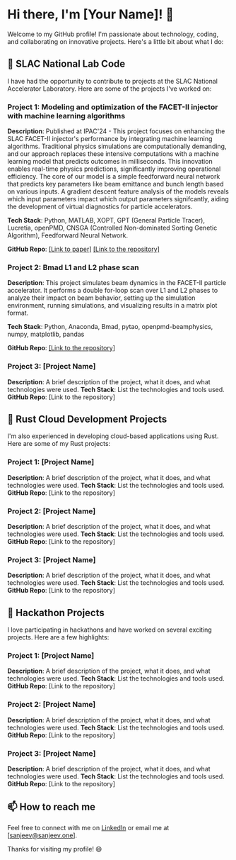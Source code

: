 # Hi there, I'm [Your Name]! 👋

Welcome to my GitHub profile! I'm passionate about technology, coding, and collaborating on innovative projects. Here's a little bit about what I do:

## 🧪 SLAC National Lab Code

I have had the opportunity to contribute to projects at the SLAC National Accelerator Laboratory. Here are some of the projects I've worked on:

### Project 1: Modeling and optimization of the FACET-II injector with machine learning algorithms
**Description**: Published at IPAC'24 - This project focuses on enhancing the SLAC FACET-II injector's performance by integrating machine learning algorithms. Traditional physics simulations are computationally demanding, and our approach replaces these intensive computations with a machine learning model that predicts outcomes in milliseconds. This innovation enables real-time physics predictions, significantly improving operational efficiency. The core of our model is a simple feedforward neural network that predicts key parameters like beam emittance and bunch length based on various inputs. A gradient descent feature analysis of the models reveals which input parameters impact which output parameters signifcantly, aiding the development of virtual diagnostics for particle accelerators.

**Tech Stack**: Python, MATLAB, XOPT, GPT (General Particle Tracer), Lucretia, openPMD, CNSGA (Controlled Non-dominated Sorting Genetic Algorithm), Feedforward Neural Network.

**GitHub Repo**:  [[Link to paper]](https://www.researchgate.net/publication/380665428_IPAC'24_-_Modeling_and_optimization_of_the_FACET-II_injector_with_machine_learning_algorithms) [[Link to the repository]](https://github.com/sanjeev-one/FACET-II/blob/main/README.md)

### Project 2: Bmad L1 and L2 phase scan
**Description**: This project simulates beam dynamics in the FACET-II particle accelerator. It performs a double for-loop scan over L1 and L2 phases to analyze their impact on beam behavior, setting up the simulation environment, running simulations, and visualizing results in a matrix plot format.

**Tech Stack**: Python, Anaconda, Bmad, pytao, openpmd-beamphysics, numpy, matplotlib, pandas

**GitHub Repo**: [[Link to the repository]](https://github.com/sanjeev-one/bmad)

### Project 3: [Project Name]
**Description**: A brief description of the project, what it does, and what technologies were used.
**Tech Stack**: List the technologies and tools used.
**GitHub Repo**: [Link to the repository]


## 🦀 Rust Cloud Development Projects

I'm also experienced in developing cloud-based applications using Rust. Here are some of my Rust projects:

### Project 1: [Project Name]
**Description**: A brief description of the project, what it does, and what technologies were used.
**Tech Stack**: List the technologies and tools used.
**GitHub Repo**: [Link to the repository]

### Project 2: [Project Name]
**Description**: A brief description of the project, what it does, and what technologies were used.
**Tech Stack**: List the technologies and tools used.
**GitHub Repo**: [Link to the repository]

### Project 3: [Project Name]
**Description**: A brief description of the project, what it does, and what technologies were used.
**Tech Stack**: List the technologies and tools used.
**GitHub Repo**: [Link to the repository]


## 🚀 Hackathon Projects

I love participating in hackathons and have worked on several exciting projects. Here are a few highlights:

### Project 1: [Project Name]
**Description**: A brief description of the project, what it does, and what technologies were used.
**Tech Stack**: List the technologies and tools used.
**GitHub Repo**: [Link to the repository]

### Project 2: [Project Name]
**Description**: A brief description of the project, what it does, and what technologies were used.
**Tech Stack**: List the technologies and tools used.
**GitHub Repo**: [Link to the repository]

### Project 3: [Project Name]
**Description**: A brief description of the project, what it does, and what technologies were used.
**Tech Stack**: List the technologies and tools used.
**GitHub Repo**: [Link to the repository]

## 📫 How to reach me

Feel free to connect with me on [LinkedIn](https://www.linkedin.com/in/sanjeev-one) or email me at [sanjeev@sanjeev.one].

Thanks for visiting my profile! 😄

